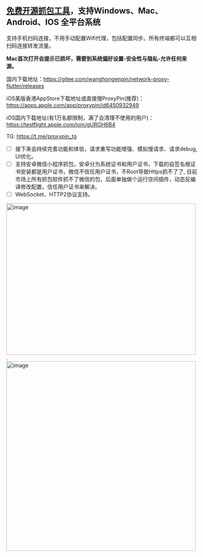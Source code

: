 ## [免费开源抓包工具](https://github.com/wanghongenpin/network_proxy_flutter)，支持Windows、Mac、Android、IOS 全平台系统
支持手机扫码连接，不用手动配置Wifi代理，包括配置同步。所有终端都可以互相扫码连接转发流量。

**Mac首次打开会提示已损坏，需要到系统偏好设置-安全性与隐私-允许任何来源。**

国内下载地址：https://gitee.com/wanghongenpin/network-proxy-flutter/releases

iOS美版香港AppStore下载地址或直接搜ProxyPin(推荐)：https://apps.apple.com/app/proxypin/id6450932949

iOS国内下载地址(有1万名额限制，满了会清理不使用的用户)： https://testflight.apple.com/join/gURGH6B4

TG: https://t.me/proxypin_tg

- [ ] 接下来会持续完善功能和体验，请求重写功能增强、模拟慢请求、请求debug, UI优化。
- [ ] 支持安卓微信小程序抓包，安卓分为系统证书和用户证书，下载的自签名根证书安装都是用户证书，微信不信任用户证书，不Root导致Https抓不了了, 目前市场上所有抓包软件抓不了微信的包，后面单独做个运行空间插件，动态反编译修改配置，信任用户证书来解决。
- [ ] WebSocket、HTTP2协议支持。

<img alt="image"  width="500px" height="400px" src="https://github.com/wanghongenpin/network-proxy-flutter/assets/24794200/67a2feb1-f1c3-4c0c-8737-5abe62c34794">.    <img alt="image"   height="500px" src="https://github.com/wanghongenpin/network_proxy_flutter/assets/24794200/1bb4b1ec-ec5c-44a7-add7-f0f94c8765b9">


